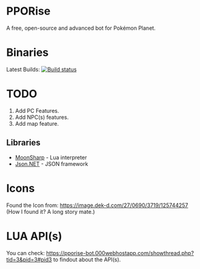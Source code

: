 # PPORise
A free, open-source and advanced bot for Pokémon Planet.

# Binaries

Latest Builds: [![Build status](https://ci.appveyor.com/api/projects/status/ia8yxsiub9hyjqfv?svg=true)](https://ci.appveyor.com/project/IamSanjid/pporise/build/artifacts)

# TODO
1) Add PC Features.
2) Add NPC(s) features.
3) Add map feature.


## Libraries

* [MoonSharp](http://www.moonsharp.org/) - Lua interpreter
* [Json.NET](http://www.newtonsoft.com/json) - JSON framework


# Icons

Found the Icon from: https://image.dek-d.com/27/0690/3719/125744257 (How I found it? A long story mate.)

# LUA API(s)

You can check: https://pporise-bot.000webhostapp.com/showthread.php?tid=3&pid=3#pid3 to findout about the API(s).
